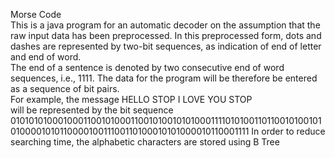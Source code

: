 Morse Code <br />
This is a java program for an automatic decoder on the assumption that the raw input data has been preprocessed. In this preprocessed form, dots and dashes are represented by two-bit sequences, as indication of end of letter and end of word. <br />
The end of a sentence is denoted by two consecutive end of word sequences, i.e., 1111. The data for the program will be therefore be entered as a sequence of bit pairs. <br />
For example, the message 
HELLO STOP I LOVE YOU STOP <br />
will be represented by the bit sequence 0101010100010001100101000110010100101010001111010100110110010100101010000101011000010011100110100010101000010110001111
In order to reduce searching time, the alphabetic characters are stored using B Tree 
